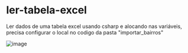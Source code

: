 # ler-tabela-excel
Ler dados de uma tabela excel usando csharp e alocando nas variáveis, precisa configurar o local no codigo da pasta "importar_bairros"

![image](https://user-images.githubusercontent.com/57780382/193347852-ec34dd67-136f-4ac0-8c38-9a544009695e.png)
